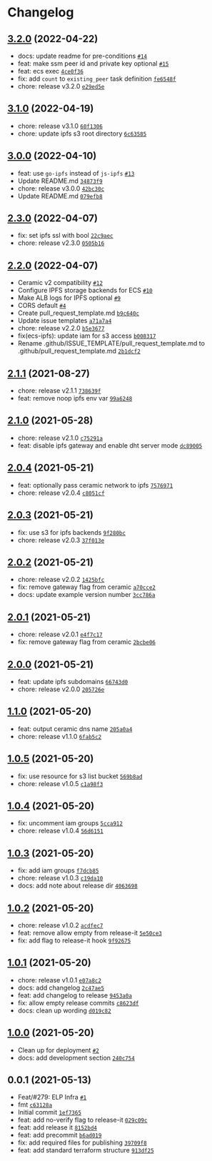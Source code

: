 # Changelog

## [3.2.0](https://github.com/ceramicnetwork/terraform-aws-ceramic/compare/3.1.0...3.2.0) (2022-04-22)

- docs: update readme for pre-conditions [`#14`](https://github.com/ceramicnetwork/terraform-aws-ceramic/pull/14)
- feat: make ssm peer id and private key optional [`#15`](https://github.com/ceramicnetwork/terraform-aws-ceramic/pull/15)
- feat: ecs exec [`4ce0f36`](https://github.com/ceramicnetwork/terraform-aws-ceramic/commit/4ce0f36fc9ac369e8d472c774bf9f56ab61ab5b4)
- fix: add `count` to `existing_peer` task definition [`fe6548f`](https://github.com/ceramicnetwork/terraform-aws-ceramic/commit/fe6548ffcbca6df98603781bf5aa3d1d9cfd58c6)
- chore: release v3.2.0 [`e29ed5e`](https://github.com/ceramicnetwork/terraform-aws-ceramic/commit/e29ed5e4b29a07ae42e638e26b3dc1312ecb3d88)

## [3.1.0](https://github.com/ceramicnetwork/terraform-aws-ceramic/compare/3.0.0...3.1.0) (2022-04-19)

- chore: release v3.1.0 [`60f1306`](https://github.com/ceramicnetwork/terraform-aws-ceramic/commit/60f13061f827b9291edb439276ff9efe1cfd99e9)
- chore: update ipfs s3 root directory [`6c63585`](https://github.com/ceramicnetwork/terraform-aws-ceramic/commit/6c6358534547bd00bb63927d78c15d1510d4327b)

## [3.0.0](https://github.com/ceramicnetwork/terraform-aws-ceramic/compare/2.3.0...3.0.0) (2022-04-10)

- feat: use `go-ipfs` instead of `js-ipfs` [`#13`](https://github.com/ceramicnetwork/terraform-aws-ceramic/pull/13)
- Update README.md [`34873f9`](https://github.com/ceramicnetwork/terraform-aws-ceramic/commit/34873f9294128b53c4f8558e226e46e139e7f22d)
- chore: release v3.0.0 [`42bc30c`](https://github.com/ceramicnetwork/terraform-aws-ceramic/commit/42bc30c60c0ef113f6a45218b44e6136fa603b06)
- Update README.md [`079efb8`](https://github.com/ceramicnetwork/terraform-aws-ceramic/commit/079efb8126a0b51ef35e3c1543c612cfca57ebbc)

## [2.3.0](https://github.com/ceramicnetwork/terraform-aws-ceramic/compare/2.2.0...2.3.0) (2022-04-07)

- fix: set ipfs ssl with bool [`22c9aec`](https://github.com/ceramicnetwork/terraform-aws-ceramic/commit/22c9aec0cd9775cb35b52556f3ed09c42c6e81cd)
- chore: release v2.3.0 [`0505b16`](https://github.com/ceramicnetwork/terraform-aws-ceramic/commit/0505b16469d4ab9f6edff5b03556a8a15b605012)

## [2.2.0](https://github.com/ceramicnetwork/terraform-aws-ceramic/compare/2.1.1...2.2.0) (2022-04-07)

- Ceramic v2 compatibility [`#12`](https://github.com/ceramicnetwork/terraform-aws-ceramic/pull/12)
- Configure IPFS storage backends for ECS [`#10`](https://github.com/ceramicnetwork/terraform-aws-ceramic/pull/10)
- Make ALB logs for IPFS optional [`#9`](https://github.com/ceramicnetwork/terraform-aws-ceramic/pull/9)
- CORS default [`#4`](https://github.com/ceramicnetwork/terraform-aws-ceramic/pull/4)
- Create pull_request_template.md [`b9c640c`](https://github.com/ceramicnetwork/terraform-aws-ceramic/commit/b9c640c458c2d6eb7584b723e7b1470cce726c6d)
- Update issue templates [`a71a7a4`](https://github.com/ceramicnetwork/terraform-aws-ceramic/commit/a71a7a45a46e31485d737418d9c41939c8af0321)
- chore: release v2.2.0 [`b5e3677`](https://github.com/ceramicnetwork/terraform-aws-ceramic/commit/b5e3677acf3d8190878a11b6d0115df013933db4)
- fix(ecs-ipfs): update iam for s3 access [`b008317`](https://github.com/ceramicnetwork/terraform-aws-ceramic/commit/b008317b2d2da2d1e32a1c6dd7034ed8443934e9)
- Rename .github/ISSUE_TEMPLATE/pull_request_template.md to .github/pull_request_template.md [`2b1dcf2`](https://github.com/ceramicnetwork/terraform-aws-ceramic/commit/2b1dcf2ca8399e80a9cd5b06090495cd4e65b7b5)

## [2.1.1](https://github.com/ceramicnetwork/terraform-aws-ceramic/compare/2.1.0...2.1.1) (2021-08-27)

- chore: release v2.1.1 [`738639f`](https://github.com/ceramicnetwork/terraform-aws-ceramic/commit/738639f8020b8d80def0d0e19f30d8e21d46ca95)
- feat: remove noop ipfs env var [`99a6248`](https://github.com/ceramicnetwork/terraform-aws-ceramic/commit/99a6248efeb629642a20fcddb3acf31b204f3332)

## [2.1.0](https://github.com/ceramicnetwork/terraform-aws-ceramic/compare/2.0.4...2.1.0) (2021-05-28)

- chore: release v2.1.0 [`c75291a`](https://github.com/ceramicnetwork/terraform-aws-ceramic/commit/c75291a8aef8253440a3724a2d86d7c56278bdf4)
- feat: disable ipfs gateway and enable dht server mode [`dc89005`](https://github.com/ceramicnetwork/terraform-aws-ceramic/commit/dc89005baa45d15beb68b0297f7301466df376d4)

## [2.0.4](https://github.com/ceramicnetwork/terraform-aws-ceramic/compare/2.0.3...2.0.4) (2021-05-21)

- feat: optionally pass ceramic network to ipfs [`7576971`](https://github.com/ceramicnetwork/terraform-aws-ceramic/commit/7576971933c1dfb987542112c12a31e7436a86ac)
- chore: release v2.0.4 [`c8051cf`](https://github.com/ceramicnetwork/terraform-aws-ceramic/commit/c8051cf81e0c24d40688ff69dce3f4ede3b7bb6b)

## [2.0.3](https://github.com/ceramicnetwork/terraform-aws-ceramic/compare/2.0.2...2.0.3) (2021-05-21)

- fix: use s3 for ipfs backends [`9f280bc`](https://github.com/ceramicnetwork/terraform-aws-ceramic/commit/9f280bc748d4d89e758dc5ad16e9cc8a5d1e6b41)
- chore: release v2.0.3 [`37f013e`](https://github.com/ceramicnetwork/terraform-aws-ceramic/commit/37f013e47a460e23cdca2c058af5a51516decd7e)

## [2.0.2](https://github.com/ceramicnetwork/terraform-aws-ceramic/compare/2.0.1...2.0.2) (2021-05-21)

- chore: release v2.0.2 [`1425bfc`](https://github.com/ceramicnetwork/terraform-aws-ceramic/commit/1425bfcb30aee8e26029ab2952492c256c37168a)
- fix: remove gateway flag from ceramic [`a70cce2`](https://github.com/ceramicnetwork/terraform-aws-ceramic/commit/a70cce23e72a8564631c2a58538c48c17bbb0514)
- docs: update example version number [`3cc786a`](https://github.com/ceramicnetwork/terraform-aws-ceramic/commit/3cc786a553fc5bc51d27f0c0e924d541ac6c664a)

## [2.0.1](https://github.com/ceramicnetwork/terraform-aws-ceramic/compare/2.0.0...2.0.1) (2021-05-21)

- chore: release v2.0.1 [`e4f7c17`](https://github.com/ceramicnetwork/terraform-aws-ceramic/commit/e4f7c170991606a6773172a5dc2fc99c5727d50f)
- fix: remove gateway flag from ceramic [`2bcbe06`](https://github.com/ceramicnetwork/terraform-aws-ceramic/commit/2bcbe061278ab05761681b2155f7507fcc6175c9)

## [2.0.0](https://github.com/ceramicnetwork/terraform-aws-ceramic/compare/1.1.0...2.0.0) (2021-05-21)

- feat: update ipfs subdomains [`66743d0`](https://github.com/ceramicnetwork/terraform-aws-ceramic/commit/66743d052bcd8f0b0c171aeaed48c72923ebf7a9)
- chore: release v2.0.0 [`205726e`](https://github.com/ceramicnetwork/terraform-aws-ceramic/commit/205726efe3c415832c8bffc15d4dd65887badbc9)

## [1.1.0](https://github.com/ceramicnetwork/terraform-aws-ceramic/compare/1.0.5...1.1.0) (2021-05-20)

- feat: output ceramic dns name [`205a0a4`](https://github.com/ceramicnetwork/terraform-aws-ceramic/commit/205a0a4aad41df21264cc048e456e597bcc71be0)
- chore: release v1.1.0 [`6fab5c2`](https://github.com/ceramicnetwork/terraform-aws-ceramic/commit/6fab5c219e0c249ab88ee07e0c40348709218d2c)

## [1.0.5](https://github.com/ceramicnetwork/terraform-aws-ceramic/compare/1.0.4...1.0.5) (2021-05-20)

- fix: use resource for s3 list bucket [`569b8ad`](https://github.com/ceramicnetwork/terraform-aws-ceramic/commit/569b8ad97660fe85ec554719ac8acd39f0873dec)
- chore: release v1.0.5 [`c1a98f3`](https://github.com/ceramicnetwork/terraform-aws-ceramic/commit/c1a98f39137448c610315cf22c1f0bacfeaaea4c)

## [1.0.4](https://github.com/ceramicnetwork/terraform-aws-ceramic/compare/1.0.3...1.0.4) (2021-05-20)

- fix: uncomment iam groups [`5cca912`](https://github.com/ceramicnetwork/terraform-aws-ceramic/commit/5cca9126d139c517d3129971fd7f9c12783152e1)
- chore: release v1.0.4 [`56d6151`](https://github.com/ceramicnetwork/terraform-aws-ceramic/commit/56d61516c37503e67d9ce760c5b080e7793b6400)

## [1.0.3](https://github.com/ceramicnetwork/terraform-aws-ceramic/compare/1.0.2...1.0.3) (2021-05-20)

- fix: add iam groups [`f7dcb85`](https://github.com/ceramicnetwork/terraform-aws-ceramic/commit/f7dcb85ee6964d664eacc39188ca6aedfe07a10b)
- chore: release v1.0.3 [`c19da10`](https://github.com/ceramicnetwork/terraform-aws-ceramic/commit/c19da10beac7a665863bfa4d3dfc2de7f92fc99e)
- docs: add note about release dir [`4063698`](https://github.com/ceramicnetwork/terraform-aws-ceramic/commit/4063698cd790d1cc6230c39e0f2e4075313de037)

## [1.0.2](https://github.com/ceramicnetwork/terraform-aws-ceramic/compare/1.0.1...1.0.2) (2021-05-20)

- chore: release v1.0.2 [`acdfec7`](https://github.com/ceramicnetwork/terraform-aws-ceramic/commit/acdfec7dc57ef08ba3d5a46d225679dcdc90f51d)
- feat: remove allow empty from release-it [`5e50ce3`](https://github.com/ceramicnetwork/terraform-aws-ceramic/commit/5e50ce368207100ff3a6444d2c7974287ac5d5dc)
- fix: add flag to release-it hook [`9f92675`](https://github.com/ceramicnetwork/terraform-aws-ceramic/commit/9f926754240f6d8f3c3f83c31b1a7b2a77d38394)

## [1.0.1](https://github.com/ceramicnetwork/terraform-aws-ceramic/compare/1.0.0...1.0.1) (2021-05-20)

- chore: release v1.0.1 [`e07a8c2`](https://github.com/ceramicnetwork/terraform-aws-ceramic/commit/e07a8c201a354c20ee984b5807767ecf30a63a28)
- docs: add changelog [`2c47ae5`](https://github.com/ceramicnetwork/terraform-aws-ceramic/commit/2c47ae5acc6d26077a23f59f664084dcb6adeb8e)
- feat: add changelog to release [`9453a0a`](https://github.com/ceramicnetwork/terraform-aws-ceramic/commit/9453a0a23b1e211a5bbc7f3f83abce4bfcd3c4c1)
- fix: allow empty release commits [`c8623df`](https://github.com/ceramicnetwork/terraform-aws-ceramic/commit/c8623dfb2ea31703ab82bdbb52db74e3bdc07242)
- docs: clean up wording [`d019c82`](https://github.com/ceramicnetwork/terraform-aws-ceramic/commit/d019c8209d0a00d6a2fdca119b75805b29244adb)

## [1.0.0](https://github.com/ceramicnetwork/terraform-aws-ceramic/compare/0.0.1...1.0.0) (2021-05-20)

- Clean up for deployment [`#2`](https://github.com/ceramicnetwork/terraform-aws-ceramic/pull/2)
- docs: add development section [`240c754`](https://github.com/ceramicnetwork/terraform-aws-ceramic/commit/240c7544a96137b622c7d9d0f8d37e5e19513a81)

## 0.0.1 (2021-05-13)

- Feat/#279: ELP Infra [`#1`](https://github.com/ceramicnetwork/terraform-aws-ceramic/pull/1)
- fmt [`c63128a`](https://github.com/ceramicnetwork/terraform-aws-ceramic/commit/c63128aa810dd051ef348523e3bdb79364fbfb8a)
- Initial commit [`1ef7365`](https://github.com/ceramicnetwork/terraform-aws-ceramic/commit/1ef7365ed101ba589ba124e26493db22c182298d)
- feat: add no-verify flag to release-it [`029c09c`](https://github.com/ceramicnetwork/terraform-aws-ceramic/commit/029c09c21a5b43ba16ec55dbe7f30356c0a3435e)
- feat: add release it [`8152bd4`](https://github.com/ceramicnetwork/terraform-aws-ceramic/commit/8152bd44f7f2e8fb09f1590ebf51d33124d5daba)
- feat: add precommit [`b6ad019`](https://github.com/ceramicnetwork/terraform-aws-ceramic/commit/b6ad0193b45546abf353992f478cae83fac96cce)
- fix: add required files for publishing [`39709f8`](https://github.com/ceramicnetwork/terraform-aws-ceramic/commit/39709f86167f96c972616ba265bc3c605ca53f8a)
- feat: add standard terraform structure [`913df25`](https://github.com/ceramicnetwork/terraform-aws-ceramic/commit/913df25dfbed6514fb256be416f95163f42c15e0)
